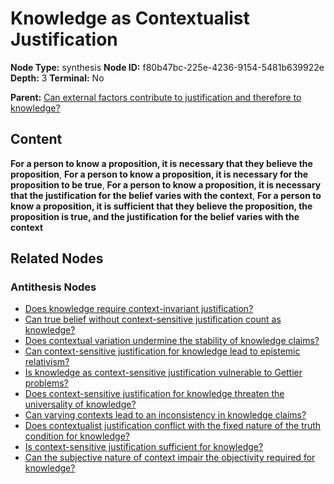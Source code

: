 # Knowledge as Contextualist Justification

**Node Type:** synthesis
**Node ID:** f80b47bc-225e-4236-9154-5481b639922e
**Depth:** 3
**Terminal:** No

**Parent:** [Can external factors contribute to justification and therefore to knowledge?](can-external-factors-contribute-to-justification-and-therefore-to-knowledge-antithesis-e7b09ef7-306b-438f-80fd-b2c16ca5807b.md)

## Content

**For a person to know a proposition, it is necessary that they believe the proposition**, **For a person to know a proposition, it is necessary for the proposition to be true**, **For a person to know a proposition, it is necessary that the justification for the belief varies with the context**, **For a person to know a proposition, it is sufficient that they believe the proposition, the proposition is true, and the justification for the belief varies with the context**

## Related Nodes

### Antithesis Nodes

- [Does knowledge require context-invariant justification?](does-knowledge-require-context-invariant-justification-antithesis-dfc4a3a4-b5af-4dd9-b337-30bf4f1fe352.md)
- [Can true belief without context-sensitive justification count as knowledge?](can-true-belief-without-context-sensitive-justification-count-as-knowledge-antithesis-9a026b5b-28a6-459b-901a-86f790dff224.md)
- [Does contextual variation undermine the stability of knowledge claims?](does-contextual-variation-undermine-the-stability-of-knowledge-claims-antithesis-f894aac9-7878-490b-b5fe-e18b612bebb9.md)
- [Can context-sensitive justification for knowledge lead to epistemic relativism?](can-context-sensitive-justification-for-knowledge-lead-to-epistemic-relativism-antithesis-65668707-e6c6-4d18-94ec-61c42fd09e6d.md)
- [Is knowledge as context-sensitive justification vulnerable to Gettier problems?](is-knowledge-as-context-sensitive-justification-vulnerable-to-gettier-problems-antithesis-131d6257-86d6-4ec7-b29e-fd311d3c2f01.md)
- [Does context-sensitive justification for knowledge threaten the universality of knowledge?](does-context-sensitive-justification-for-knowledge-threaten-the-universality-of-knowledge-antithesis-612fb768-0548-4794-a8f8-264d0f9aa7da.md)
- [Can varying contexts lead to an inconsistency in knowledge claims?](can-varying-contexts-lead-to-an-inconsistency-in-knowledge-claims-antithesis-a1022d5b-3c84-46e8-87fa-07c0c3ea8730.md)
- [Does contextualist justification conflict with the fixed nature of the truth condition for knowledge?](does-contextualist-justification-conflict-with-the-fixed-nature-of-the-truth-condition-for-knowledge-antithesis-2da4be7e-b93b-4a48-9ee1-45cf13f28025.md)
- [Is context-sensitive justification sufficient for knowledge?](is-context-sensitive-justification-sufficient-for-knowledge-antithesis-a4864c17-7c36-450b-9a05-a8a283337568.md)
- [Can the subjective nature of context impair the objectivity required for knowledge?](can-the-subjective-nature-of-context-impair-the-objectivity-required-for-knowledge-antithesis-6ce8b588-9636-4187-9798-6d8ebe947345.md)

